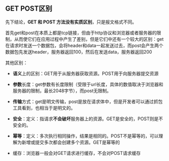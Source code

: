 ## GET POST区别

先下结论，**GET 和 POST 方法没有实质区别**，只是报文格式不同。

首先get和post在本质上都是tcp链接，但由于http协议和浏览器或者服务器的限制，从而使它们在应用过程中产生了差别，但是它们中还有一个较大的区别：get在请求时发送一个数据包，会将header和data一起发送过去，而post会产生两个数据包先发送header，服务器返回100，然后在发送data，服务器返回200



其他区别：

* **语义**上的区别：GET用于从服务器获取资源。POST用于向服务器提交资源
* **参数**长度：get参数有长度限制（受限于url长度，具体的数值取决于浏览器和服务器的限制，最长2048字节），而post无限制。
* **传输**方式：get是明文传输，post是放在请求体中，但是开发者可以通过抓包工具看到，也相当于是明文的。
* **安全**：定义：指请求**不会破坏**服务器上的资源。GET是安全的，POST则是不安全的。
* **幂等**：定义：多次执行相同操作，结果是相同的。POST不是幂等的，可以理解为新增或提交多次都会创建多个资源。GET是幂等的

* 缓存：浏览器一般会对GET请求进行缓存，不会对POST请求缓存